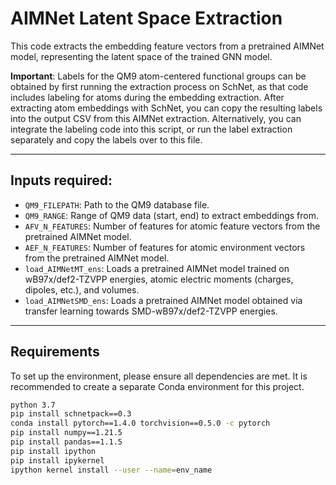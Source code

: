 # AIMNet Latent Space Extraction

This code extracts the embedding feature vectors from a pretrained 
AIMNet model, representing the latent space of the trained GNN model. 

**Important**: Labels for the QM9 atom-centered functional groups can 
be obtained by first running the extraction process on SchNet, as that 
code includes labeling for atoms during the embedding extraction. After 
extracting atom embeddings with SchNet, you can copy the resulting labels 
into the output CSV from this AIMNet extraction. Alternatively, you can 
integrate the labeling code into this script, or run the label extraction 
separately and copy the labels over to this file.

---

## Inputs required:

- `QM9_FILEPATH`: Path to the QM9 database file.
- `QM9_RANGE`: Range of QM9 data (start, end) to extract embeddings from.
- `AFV_N_FEATURES`: Number of features for atomic feature vectors from 
  the pretrained AIMNet model.
- `AEF_N_FEATURES`: Number of features for atomic environment vectors 
  from the pretrained AIMNet model.
- `load_AIMNetMT_ens`: Loads a pretrained AIMNet model trained on 
  wB97x/def2-TZVPP energies, atomic electric moments (charges, dipoles, 
  etc.), and volumes.
- `load_AIMNetSMD_ens`: Loads a pretrained AIMNet model obtained via 
  transfer learning towards SMD-wB97x/def2-TZVPP energies.

---

## Requirements

To set up the environment, please ensure all dependencies are met. 
It is recommended to create a separate Conda environment for this project.

```bash
python 3.7
pip install schnetpack==0.3
conda install pytorch==1.4.0 torchvision==0.5.0 -c pytorch
pip install numpy==1.21.5
pip install pandas==1.1.5
pip install ipython
pip install ipykernel
ipython kernel install --user --name=env_name
